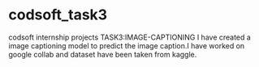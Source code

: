 # codsoft_task3
codsoft internship  projects
TASK3:IMAGE-CAPTIONING
I have created a image captioning model to predict the image caption.I have worked on google collab and dataset have been taken from kaggle.
